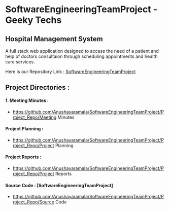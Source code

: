 # SoftwareEngineeringTeamProject - Geeky Techs
## Hospital Management System
A full stack web application designed to access the need of a patient and help of doctors consultaion through scheduling appointments and health care services.

Here is our Repository Link : [SoftwareEngineeringTeamProject](https://github.com/Anushayaramala/SoftwareEngineeringTeamProject)

## Project Directories : 
#### 1. Meeting Minutes : 
* <a href="https://github.com/Anushayaramala/SoftwareEngineeringTeamProject/Project_Repo/Meeting Minutes">https://github.com/Anushayaramala/SoftwareEngineeringTeamProject/Project_Repo/Meeting Minutes</a>
#### Project Planning :  
* <a>https://github.com/Anushayaramala/SoftwareEngineeringTeamProject/Project_Repo/Project Planning</a>
#### Project Reports :
* <a>https://github.com/Anushayaramala/SoftwareEngineeringTeamProject/Project_Repo/Project Reports</a>
#### Source Code : [SoftwareEngineeringTeamProject]
* <a>https://github.com/Anushayaramala/SoftwareEngineeringTeamProject/Project_Repo/Source Code</a>